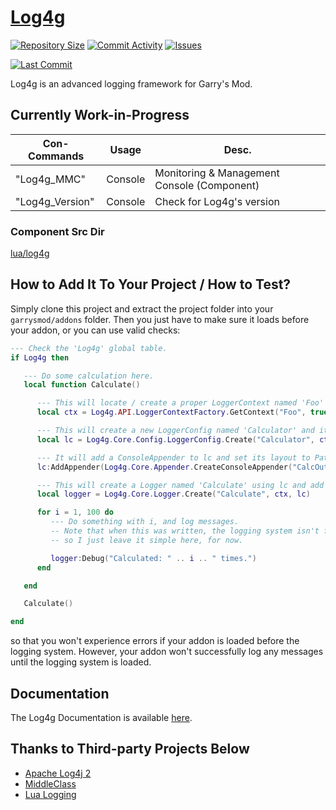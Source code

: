 # [Log4g](https://github.com/GrayWolf64/gmod-logging-log4g/wiki)

[![Repository Size](https://img.shields.io/github/repo-size/GrayWolf64/gmod-logging-log4g?label=Repository%20Size&style=flat-square)](https://github.com/GrayWolf64/gmod-logging-log4g/)
[![Commit Activity](https://img.shields.io/github/commit-activity/m/GrayWolf64/gmod-logging-log4g?label=Commit%20Activity&style=flat-square)](https://github.com/GrayWolf64/gmod-logging-log4g/graphs/commit-activity)
[![Issues](https://img.shields.io/github/issues/GrayWolf64/gmod-logging-log4g?style=flat-square)](https://github.com/GrayWolf64/gmod-logging-log4g/issues)

[![Last Commit](https://img.shields.io/github/last-commit/GrayWolf64/gmod-logging-log4g)](https://github.com/GrayWolf64/gmod-logging-log4g/)

Log4g is an advanced logging framework for Garry's Mod.

## Currently Work-in-Progress

| Con-Commands    | Usage   | Desc.                                        |
| --------------- | ------- | -------------------------------------------- |
| "Log4g_MMC"     | Console | Monitoring & Management Console (Component)  |
| "Log4g_Version" | Console | Check for Log4g's version                    |

### Component Src Dir

[lua/log4g](https://github.com/GrayWolf64/gmod-logging-log4g/tree/main/lua/log4g)

## How to Add It To Your Project / How to Test?

Simply clone this project and extract the project folder into your `garrysmod/addons` folder.
Then you just have to make sure it loads before your addon, or you can use valid checks:

```lua
--- Check the 'Log4g' global table.
if Log4g then

   --- Do some calculation here.
   local function Calculate()

      --- This will locate / create a proper LoggerContext named 'Foo' with DefaultConfiguration.
      local ctx = Log4g.API.LoggerContextFactory.GetContext("Foo", true)

      --- This will create a new LoggerConfig named 'Calculator' and it to ctx's Configuration, then set its level to DEBUG.
      local lc = Log4g.Core.Config.LoggerConfig.Create("Calculator", ctx:GetConfiguration(), Log4g.Level.GetLevel("TRACE"))

      --- It will add a ConsoleAppender to lc and set its layout to PatternLayout with default settings.
      lc:AddAppender(Log4g.Core.Appender.CreateConsoleAppender("CalcOutput", Log4g.Core.Layout.PatternLayout.CreateDefaultLayout("CalcLayout")))

      --- This will create a Logger named 'Calculate' using lc and add it to ctx.
      local logger = Log4g.Core.Logger.Create("Calculate", ctx, lc)

      for i = 1, 100 do
         --- Do something with i, and log messages.
         -- Note that when this was written, the logging system isn't finished yet,
         -- so I just leave it simple here, for now.

         logger:Debug("Calculated: " .. i .. " times.")
      end

   end

   Calculate()

end
```

so that you won't experience errors if your addon is loaded before the logging system.
However, your addon won't successfully log any messages until the logging system is loaded.

## Documentation

The Log4g Documentation is available [here](https://github.com/GrayWolf64/Log4g/wiki).

## Thanks to Third-party Projects Below

* [Apache Log4j 2](https://github.com/apache/logging-log4j2)
* [MiddleClass](https://github.com/kikito/middleclass)
* [Lua Logging](https://github.com/lunarmodules/lualogging/)
